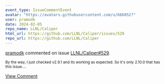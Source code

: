 ```yaml
---
event_type: IssueCommentEvent
avatar: "https://avatars.githubusercontent.com/u/666852?"
user: pramodk
date: 2024-02-05
repo_name: LLNL/Caliper
html_url: https://github.com/LLNL/Caliper/issues/529
repo_url: https://github.com/LLNL/Caliper
---
```


<a href='https://github.com/pramodk' target='_blank'>pramodk</a> commented on issue <a href='https://github.com/LLNL/Caliper/issues/529' target='_blank'>LLNL/Caliper#529</a>.

<small>By the way, I just checked v2.9.1 and its working as expected. So it's only 2.10.0 that has this issue....</small>

<a href='https://github.com/LLNL/Caliper/issues/529' target='_blank'>View Comment</a>